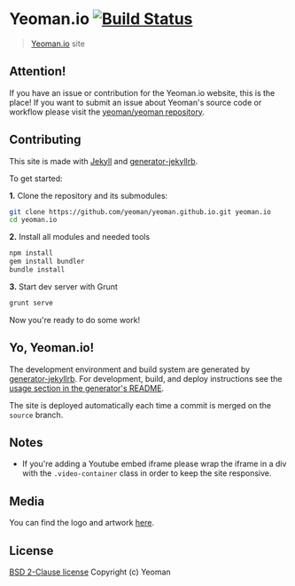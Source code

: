# Yeoman.io [![Build Status](https://travis-ci.org/yeoman/yeoman.github.io.svg?branch=source)](https://travis-ci.org/yeoman/yeoman.github.io)

> [Yeoman.io](http://yeoman.io) site


## Attention!

If you have an issue or contribution for the Yeoman.io website, this is the place! If you want to submit an issue about Yeoman's source code or workflow please visit the [yeoman/yeoman repository](https://github.com/yeoman/yeoman).


## Contributing

This site is made with [Jekyll](https://github.com/mojombo/jekyll/) and [generator-jekyllrb](https://github.com/robwierzbowski/generator-jekyllrb).

To get started:

**1\.** Clone the repository and its submodules:

```bash
git clone https://github.com/yeoman/yeoman.github.io.git yeoman.io
cd yeoman.io
```

**2\.** Install all modules and needed tools

```bash
npm install
gem install bundler
bundle install
```
**3\.** Start dev server with Grunt

```bash
grunt serve
```

Now you're ready to do some work!


## Yo, Yeoman.io!

The development environment and build system are generated by [generator-jekyllrb](https://github.com/robwierzbowski/generator-jekyllrb). For development, build, and deploy instructions see the [usage section in the generator's README](https://github.com/robwierzbowski/generator-jekyllrb/blob/704c2880c298a3e5e40ae29d3dafff112e21c01b/README.md#grunt-workflow).

The site is deployed automatically each time a commit is merged on the `source` branch.


## Notes

- If you're adding a Youtube embed iframe please wrap the iframe in a div with the `.video-container` class in order to keep the site responsive.


## Media

You can find the logo and artwork [here](https://github.com/yeoman/media).


## License

[BSD 2-Clause license](http://opensource.org/licenses/bsd-license.php)
Copyright (c) Yeoman
